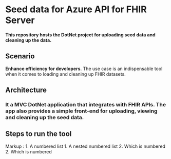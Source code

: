 # Seed data for Azure API for FHIR Server

#### This repository hosts the DotNet project for uploading seed data and cleaning up the data.

## Scenario

**Enhance efficiency for developers**. The use case is an indispensable tool when it comes to loading and cleaning up FHIR datasets.



## Architecture
### It a MVC DotNet application that integrates with FHIR APIs. The app also provides a simple front-end for uploading, viewing and cleaning up the seed data. 

## Steps to run the tool
Markup : 1. A numbered list
              1. A nested numbered list
              2. Which is numbered
          2. Which is numbered

